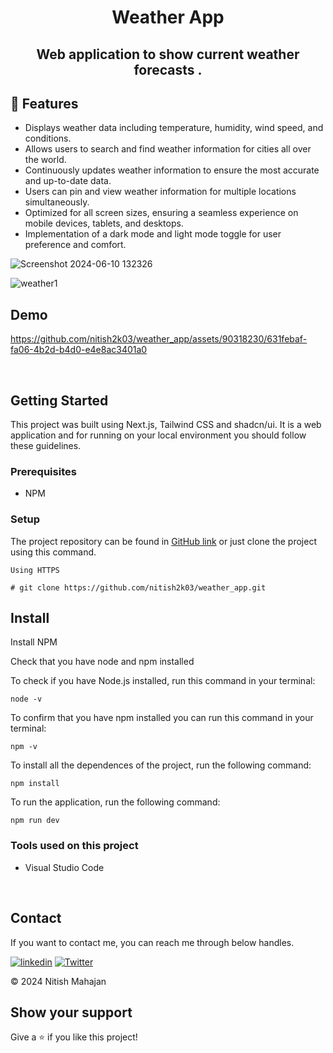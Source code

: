 <h1 align="center">Weather App</h1> 

<h2 align="center">Web application to show current weather forecasts .</h2>   

## 🚀 Features

- Displays weather data including temperature, humidity, wind speed, and conditions.
- Allows users to search and find weather information for cities all over the world.
- Continuously updates weather information to ensure the most accurate and up-to-date data.
- Users can pin and view weather information for multiple locations simultaneously.
- Optimized for all screen sizes, ensuring a seamless experience on mobile devices, tablets, and desktops.
- Implementation of a dark mode and light mode toggle for user preference and comfort.

![Screenshot 2024-06-10 132326](https://github.com/nitish2k03/weather_app/assets/90318230/2e31b3fa-d270-43b3-8b37-503673c3186d)


![weather1](https://github.com/nitish2k03/weather_app/assets/90318230/1e3fbaac-7b33-47ab-9e60-c5081749251c)


## Demo

https://github.com/nitish2k03/weather_app/assets/90318230/631febaf-fa06-4b2d-b4d0-e4e8ac3401a0

<br/>


## Getting Started

This project was built using Next.js, Tailwind CSS and shadcn/ui. It is a web application and for running on your local environment you should follow these guidelines.


### Prerequisites

- NPM 

### Setup


The project repository can be found in [GitHub link](https://github.com/nitish2k03/weather_app) or just clone the project using this command. 


```
Using HTTPS

# git clone https://github.com/nitish2k03/weather_app.git
```



## Install

Install NPM

Check that you have node and npm installed

To check if you have Node.js installed, run this command in your terminal:


```
node -v
```

To confirm that you have npm installed you can run this command in your terminal:


```
npm -v
```


To install all the dependences of the project, run the following command:


```
npm install
```


To run the application, run the following command:

```
npm run dev
```


### Tools used on this project

- Visual Studio Code

<br/>



## Contact

If you want to contact me, you can reach me through below handles.

[![linkedin](https://img.shields.io/badge/Nitish_Mahajan-0077B5?style=for-the-badge&logo=linkedin&logoColor=white)](https://www.linkedin.com/in/mahajannitish/)
[![Twitter](https://img.shields.io/badge/Nitish_Mahajan-20232A?style=for-the-badge&logo=Github&logoColor=white)](https://github.com/nitish2k03/)

© 2024 Nitish Mahajan



## Show your support

Give a ⭐️ if you like this project!
